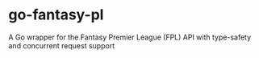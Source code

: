 # go-fantasy-pl
A Go wrapper for the Fantasy Premier League (FPL) API with type-safety and concurrent request support
